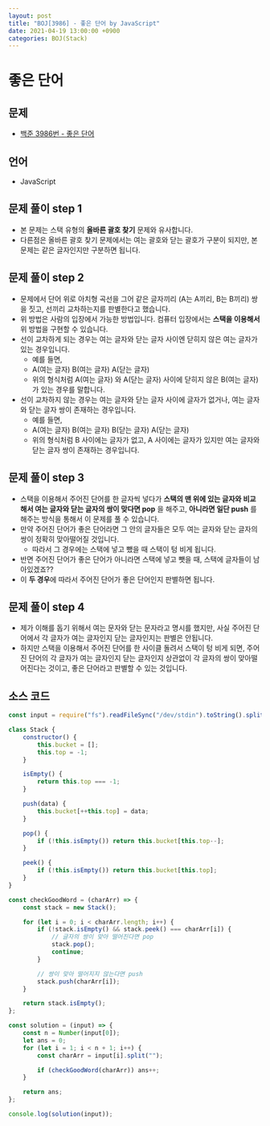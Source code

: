 ```yaml
---
layout: post
title: "BOJ[3986] - 좋은 단어 by JavaScript"
date: 2021-04-19 13:00:00 +0900
categories: BOJ(Stack)
---
```


# 좋은 단어

## 문제

- [백준 3986번 - 좋은 단어](https://www.acmicpc.net/problem/3986)

## 언어

- JavaScript

## 문제 풀이 step 1

- 본 문제는 스택 유형의 **올바른 괄호 찾기** 문제와 유사합니다.
- 다른점은 올바른 괄호 찾기 문제에서는 여는 괄호와 닫는 괄호가 구분이 되지만, 본 문제는 같은 글자인지만 구분하면 됩니다.

## 문제 풀이 step 2

- 문제에서 단어 위로 아치형 곡선을 그어 같은 글자끼리 (A는 A끼리, B는 B끼리) 쌍을 짓고, 선끼리 교차하는지를 판별한다고 했습니다.
- 위 방법은 사람의 입장에서 가능한 방법입니다. 컴퓨터 입장에서는 **스택을 이용해서** 위 방법을 구현할 수 있습니다.
- 선이 교차하게 되는 경우는 여는 글자와 닫는 글자 사이엔 닫히지 않은 여는 글자가 있는 경우입니다.
  - 예를 들면,
  - A(여는 글자) B(여는 글자) A(닫는 글자)
  - 위의 형식처럼 A(여는 글자) 와 A(닫는 글자) 사이에 닫히지 않은 B(여는 글자) 가 있는 경우를 말합니다.
- 선이 교차하지 않는 경우는 여는 글자와 닫는 글자 사이에 글자가 없거나, 여는 글자와 닫는 글자 쌍이 존재하는 경우입니다.
  - 예를 들면,
  - A(여는 글자) B(여는 글자) B(닫는 글자) A(닫는 글자)
  - 위의 형식처럼 B 사이에는 글자가 없고, A 사이에는 글자가 있지만 여는 글자와 닫는 글자 쌍이 존재하는 경우입니다.

## 문제 풀이 step 3

- 스택을 이용해서 주어진 단어를 한 글자씩 넣다가 **스택의 맨 위에 있는 글자와 비교해서 여는 글자와 닫는 글자의 쌍이 맞다면 pop** 을 해주고, **아니라면 일단 push** 를 해주는 방식을 통해서 이 문제를 풀 수 있습니다.
- 만약 주어진 단어가 좋은 단어라면 그 안의 글자들은 모두 여는 글자와 닫는 글자의 쌍이 정확히 맞아떨어질 것입니다.
  - 따라서 그 경우에는 스택에 넣고 뺐을 때 스택이 텅 비게 됩니다.
- 반면 주어진 단어가 좋은 단어가 아니라면 스택에 넣고 뺏을 때, 스택에 글자들이 남아있겠죠??
- 이 **두 경우**에 따라서 주어진 단어가 좋은 단어인지 판별하면 됩니다.

## 문제 풀이 step 4

- 제가 이해를 돕기 위해서 여는 문자와 닫는 문자라고 명시를 했지만, 사실 주어진 단어에서 각 글자가 여는 글자인지 닫는 글자인지는 판별은 안됩니다.
- 하지만 스택을 이용해서 주어진 단어를 한 사이클 돌려서 스택이 텅 비게 되면, 주어진 단어의 각 글자가 여는 글자인지 닫는 글자인지 상관없이 각 글자의 쌍이 맞아떨어진다는 것이고, 좋은 단어라고 판별할 수 있는 것입니다.

## 소스 코드

```jsx
const input = require("fs").readFileSync("/dev/stdin").toString().split("\n");

class Stack {
	constructor() {
		this.bucket = [];
		this.top = -1;
	}

	isEmpty() {
		return this.top === -1;
	}

	push(data) {
		this.bucket[++this.top] = data;
	}

	pop() {
		if (!this.isEmpty()) return this.bucket[this.top--];
	}

	peek() {
		if (!this.isEmpty()) return this.bucket[this.top];
	}
}

const checkGoodWord = (charArr) => {
	const stack = new Stack();

	for (let i = 0; i < charArr.length; i++) {
		if (!stack.isEmpty() && stack.peek() === charArr[i]) {
			// 글자의 쌍이 맞아 떨어진다면 pop
			stack.pop();
			continue;
		}

		// 쌍이 맞아 떨어지지 않는다면 push
		stack.push(charArr[i]);
	}

	return stack.isEmpty();
};

const solution = (input) => {
	const n = Number(input[0]);
	let ans = 0;
	for (let i = 1; i < n + 1; i++) {
		const charArr = input[i].split("");

		if (checkGoodWord(charArr)) ans++;
	}

	return ans;
};

console.log(solution(input));
```
